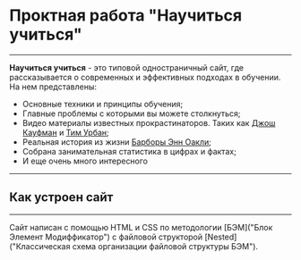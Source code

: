 # **Проктная работа "Научиться учиться"**

---

**Научиться учиться** - это типовой одностраничный сайт, где рассказывается о современных и эффективных подходах в обучении.
На нем представлены:

- Основные техники и принципы обучения;
- Главные проблемы с которыми вы можете столкнуться;
- Видео материалы известных прокрастинаторов. Таких как [Джош Кауфман](https://www.youtube.com/watch?v=5MgBikgcWnY&ab_channel=TEDxTalks) и [Тим Урбан](https://www.youtube.com/watch?v=arj7oStGLkU&ab_channel=TED);
- Реальная история из жизни [Барборы Энн Оакли](https://ru.wikipedia.org/wiki/Оакли,_Барбара);
- Собрана занимательная статистика в цифрах и фактах;
- И еще очень много интересного

---

## Как устроен сайт

---

Сайт написан с помощью HTML и CSS по методологии [БЭМ]("Блок Элемент Модиффикатор") с файловой структорой [Nested]("Классическая схема организации файловой структуры БЭМ").
